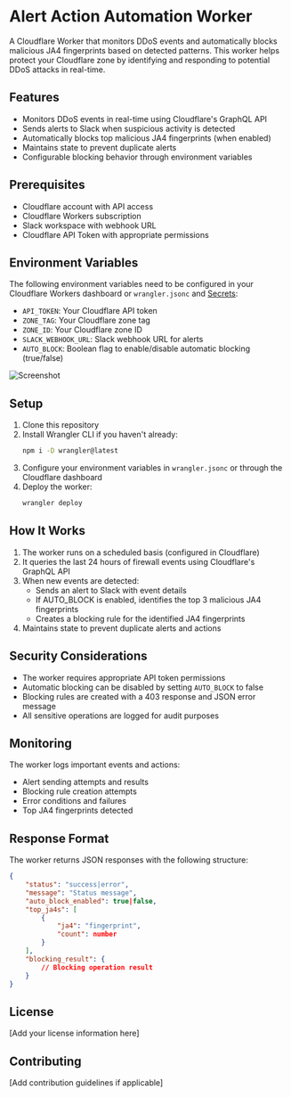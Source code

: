 # Alert Action Automation Worker

A Cloudflare Worker that monitors DDoS events and automatically blocks malicious JA4 fingerprints based on detected patterns. This worker helps protect your Cloudflare zone by identifying and responding to potential DDoS attacks in real-time.

## Features

- Monitors DDoS events in real-time using Cloudflare's GraphQL API
- Sends alerts to Slack when suspicious activity is detected
- Automatically blocks top malicious JA4 fingerprints (when enabled)
- Maintains state to prevent duplicate alerts
- Configurable blocking behavior through environment variables

## Prerequisites

- Cloudflare account with API access
- Cloudflare Workers subscription
- Slack workspace with webhook URL
- Cloudflare API Token with appropriate permissions

## Environment Variables

The following environment variables need to be configured in your Cloudflare Workers dashboard or `wrangler.jsonc` and [Secrets](https://developers.cloudflare.com/workers/configuration/environment-variables/#compare-secrets-and-environment-variables):

- `API_TOKEN`: Your Cloudflare API token
- `ZONE_TAG`: Your Cloudflare zone tag
- `ZONE_ID`: Your Cloudflare zone ID
- `SLACK_WEBHOOK_URL`: Slack webhook URL for alerts
- `AUTO_BLOCK`: Boolean flag to enable/disable automatic blocking (true/false)

![Screenshot](https://r2.zxc.co.in/git_readme/slack-alert.png)

## Setup

1. Clone this repository
2. Install Wrangler CLI if you haven't already:
   ```bash
   npm i -D wrangler@latest
   ```
3. Configure your environment variables in `wrangler.jsonc` or through the Cloudflare dashboard
4. Deploy the worker:
   ```bash
   wrangler deploy
   ```

## How It Works

1. The worker runs on a scheduled basis (configured in Cloudflare)
2. It queries the last 24 hours of firewall events using Cloudflare's GraphQL API
3. When new events are detected:
   - Sends an alert to Slack with event details
   - If AUTO_BLOCK is enabled, identifies the top 3 malicious JA4 fingerprints
   - Creates a blocking rule for the identified JA4 fingerprints
4. Maintains state to prevent duplicate alerts and actions

## Security Considerations

- The worker requires appropriate API token permissions
- Automatic blocking can be disabled by setting `AUTO_BLOCK` to false
- Blocking rules are created with a 403 response and JSON error message
- All sensitive operations are logged for audit purposes

## Monitoring

The worker logs important events and actions:

- Alert sending attempts and results
- Blocking rule creation attempts
- Error conditions and failures
- Top JA4 fingerprints detected

## Response Format

The worker returns JSON responses with the following structure:

```json
{
    "status": "success|error",
    "message": "Status message",
    "auto_block_enabled": true|false,
    "top_ja4s": [
        {
            "ja4": "fingerprint",
            "count": number
        }
    ],
    "blocking_result": {
        // Blocking operation result
    }
}
```

## License

[Add your license information here]

## Contributing

[Add contribution guidelines if applicable]
